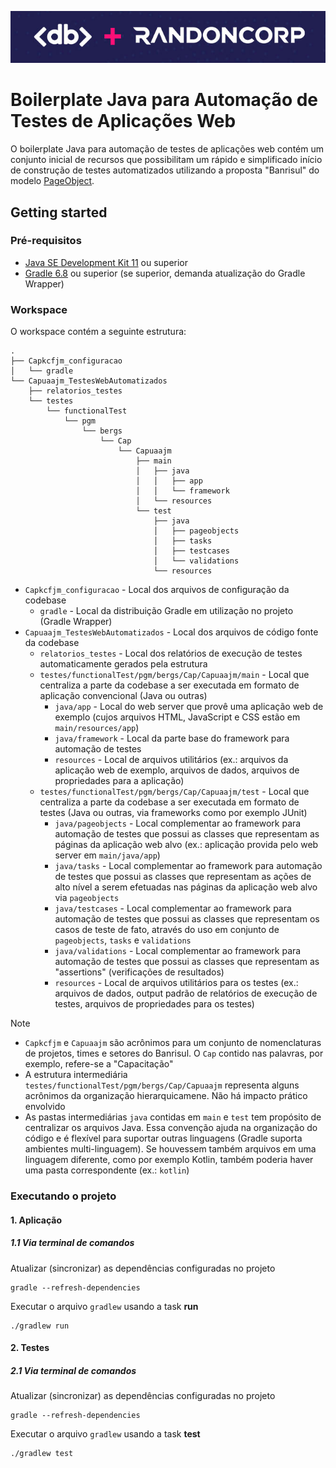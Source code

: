 ![Logo](logo.png)

# Boilerplate Java para Automação de Testes de Aplicações Web

O boilerplate Java para automação de testes de aplicações web contém um conjunto inicial de recursos que possibilitam um rápido e simplificado início de construção de testes automatizados utilizando a proposta "Banrisul" do modelo [PageObject](https://martinfowler.com/bliki/PageObject.html).

## Getting started

### Pré-requisitos

- [Java SE Development Kit 11](https://www.oracle.com/br/java/technologies/downloads/#java11) ou superior
- [Gradle 6.8](https://docs.gradle.org/6.8/userguide/installation.html#installing_with_a_package_manager) ou superior (se superior, demanda atualização do Gradle Wrapper)

### Workspace

O workspace contém a seguinte estrutura:

```shell
.
├── Capkcfjm_configuracao
│   └── gradle
└── Capuaajm_TestesWebAutomatizados
    ├── relatorios_testes
    └── testes
        └── functionalTest
            └── pgm
                └── bergs
                    └── Cap
                        └── Capuaajm
                            ├── main
                            │   ├── java
                            │   │   ├── app
                            │   │   └── framework
                            │   └── resources
                            └── test
                                ├── java
                                │   ├── pageobjects
                                │   ├── tasks
                                │   ├── testcases
                                │   └── validations
                                └── resources
```

- `Capkcfjm_configuracao` - Local dos arquivos de configuração da codebase
  - `gradle` - Local da distribuição Gradle em utilização no projeto (Gradle Wrapper)
- `Capuaajm_TestesWebAutomatizados` - Local dos arquivos de código fonte da codebase
  - `relatorios_testes` - Local dos relatórios de execução de testes automaticamente gerados pela estrutura
  - `testes/functionalTest/pgm/bergs/Cap/Capuaajm/main` - Local que centraliza a parte da codebase a ser executada em formato de aplicação convencional (Java ou outras)
    - `java/app` - Local do web server que provê uma aplicação web de exemplo (cujos arquivos HTML, JavaScript e CSS estão em `main/resources/app`)
    - `java/framework` - Local da parte base do framework para automação de testes
    - `resources` - Local de arquivos utilitários (ex.: arquivos da aplicação web de exemplo, arquivos de dados, arquivos de propriedades para a aplicação)
  - `testes/functionalTest/pgm/bergs/Cap/Capuaajm/test` - Local que centraliza a parte da codebase a ser executada em formato de testes (Java ou outras, via frameworks como por exemplo JUnit)
    - `java/pageobjects` - Local complementar ao framework para automação de testes que possui as classes que representam as páginas da aplicação web alvo (ex.: aplicação provida pelo web server em `main/java/app`)
    - `java/tasks` - Local complementar ao framework para automação de testes que possui as classes que representam as ações de alto nível a serem efetuadas nas páginas da aplicação web alvo via `pageobjects`
    - `java/testcases` - Local complementar ao framework para automação de testes que possui as classes que representam os casos de teste de fato, através do uso em conjunto de `pageobjects`, `tasks` e `validations`
    - `java/validations` - Local complementar ao framework para automação de testes que possui as classes que representam as "assertions" (verificações de resultados)
    - `resources` - Local de arquivos utilitários para os testes (ex.: arquivos de dados, output padrão de relatórios de execução de testes, arquivos de propriedades para os testes)

> [!NOTE]
> * `Capkcfjm` e `Capuaajm` são acrônimos para um conjunto de nomenclaturas de projetos, times e setores do Banrisul. O `Cap` contido nas palavras, por exemplo, refere-se a "Capacitação"
> * A estrutura intermediária `testes/functionalTest/pgm/bergs/Cap/Capuaajm` representa alguns acrônimos da organização hierarquicamene. Não há impacto prático envolvido
> * As pastas intermediárias `java` contidas em `main` e `test` tem propósito de centralizar os arquivos Java. Essa convenção ajuda na organização do código e é flexível para suportar outras linguagens (Gradle suporta ambientes multi-linguagem). Se houvessem também arquivos em uma linguagem diferente, como por exemplo Kotlin, também poderia haver uma pasta correspondente (ex.: `kotlin`)

### Executando o projeto

#### 1. Aplicação

##### 1.1 Via terminal de comandos

Atualizar (sincronizar) as dependências configuradas no projeto
```shell
gradle --refresh-dependencies
```

Executar o arquivo `gradlew` usando a task **run** 
```shell
./gradlew run
```

#### 2. Testes

##### 2.1 Via terminal de comandos

Atualizar (sincronizar) as dependências configuradas no projeto
```shell
gradle --refresh-dependencies
```

Executar o arquivo `gradlew` usando a task **test** 
```shell
./gradlew test
```
